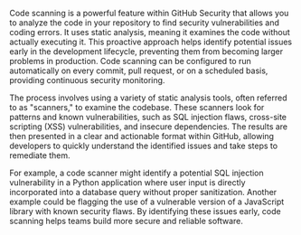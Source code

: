 Code scanning is a powerful feature within GitHub Security that allows you to analyze the code in your repository to find security vulnerabilities and coding errors. It uses static analysis, meaning it examines the code without actually executing it. This proactive approach helps identify potential issues early in the development lifecycle, preventing them from becoming larger problems in production. Code scanning can be configured to run automatically on every commit, pull request, or on a scheduled basis, providing continuous security monitoring.

The process involves using a variety of static analysis tools, often referred to as "scanners," to examine the codebase. These scanners look for patterns and known vulnerabilities, such as SQL injection flaws, cross-site scripting (XSS) vulnerabilities, and insecure dependencies. The results are then presented in a clear and actionable format within GitHub, allowing developers to quickly understand the identified issues and take steps to remediate them.

For example, a code scanner might identify a potential SQL injection vulnerability in a Python application where user input is directly incorporated into a database query without proper sanitization. Another example could be flagging the use of a vulnerable version of a JavaScript library with known security flaws. By identifying these issues early, code scanning helps teams build more secure and reliable software.